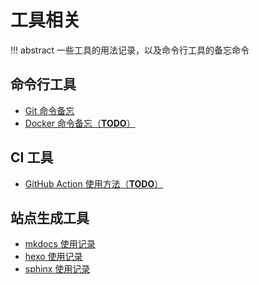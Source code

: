 # 工具相关

!!! abstract
    一些工具的用法记录，以及命令行工具的备忘命令

## 命令行工具
- [Git 命令备忘](git)
- [Docker 命令备忘（**TODO**）](docker.md)

## CI 工具
- [GitHub Action 使用方法（**TODO**）](action)

## 站点生成工具
- [mkdocs 使用记录](mkdocs)
- [hexo 使用记录](hexo)
- [sphinx 使用记录](sphinx)